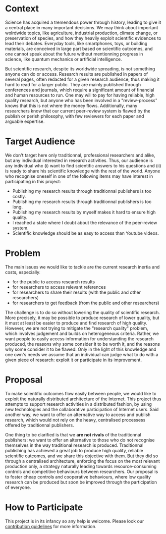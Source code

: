 # Context

Science has acquired a tremendous power through history, leading to give it a central place in many important decisions.
We may think about important wolrdwide topics, like agriculture, industrial production, climate change, or preservation of species, and how they heavily exploit scientific evidences to lead their debates.
Everyday tools, like smartphones, toys, or building materials, are conceived in large part based on scientific outcomes, and one cannot speak about the future without mentionning progress in science, like quantum mechanics or artificial intelligence.

But scientific research, despite its worldwide spreading, is not something anyone can do or access.
Research results are published in papers of several pages, often redacted for a given research audience, thus making it hard to read for a larger public.
They are mainly published through conferences and journals, which require a significant amount of financial and human resources to run.
One may will to pay for having reliable, high quality research, but anyone who has been involved in a "review-process" knows that this is not where the money flows.
Additionally, many researchers know that our current peer-review system is flawed by the publish or perish philosophy, with few reviewers for each paper and arguable expertise.

# Target Audience

We don't target here only traditionnal, professional researchers and alike, but any individual interested in research activities.
Thus, our audience is any individual who (i) want to find scientific answers to his questions and (ii) is ready to share his scientific knowledge with the rest of the world.
Anyone who recognise oneself in one of the following items may have interest in participating in this project:
- Publishing my research results through traditionnal publishers is too costly.
- Publishing my research results through traditionnal publishers is too long.
- Publishing my research results by myself makes it hard to ensure high quality.
- I reached a state where I doubt about the relevance of the peer-review system.
- Scientific knowledge should be as easy to access than Youtube videos.

# Problem

The main issues we would like to tackle are the current research inertia and costs, especially:
- for the public to access research results
- for researchers to access relevant references
- for researchers to share their results (with the public and other researchers)
- for researchers to get feedback (from the public and other researchers)

The challenge is to do so without lowering the quality of scientific research.
More precisely, it may be possible to produce research of lower quality, but it must at least be easier to produce and find research of high quality.
However, we are not trying to mitigate the "research quality" problem, which involves judgement and builds on heterogeneous criteria.
Rather, we want people to easily access information for understanding the research produced, the reasons why some consider it to be worth it, and the reasons why some consider it to be flawed.
Only in the light of this knowledge and one own's needs we assume that an individual can judge what to do with a given piece of research: exploit it or participate in its improvement.

# Proposal

To make scientific outcomes flow easily between people, we would like to exploit the naturally distributed architecture of the Internet.
This project thus attempts to support research activities in a distributed fashion, by using new technologies and the collaborative participation of Internet users.
Said another way, we want to offer an alternative way to access and publish research, which would not rely on the heavy, centralised processess offered by traditionnal publishers.

One thing to be clarified is that we **are not rivals** of the traditionnal publishers: we want to offer an alternative to those who do not recognise themselves in the way traditional research is produced.
Traditionnal publishing has achieved a great job to produce high quality, reliable scientific outcomes, and we share this objective with them.
But they did so through a centralised architecture, enforcing the focus on the most relevant production only, a strategy naturally leading towards resource-consuming controls and competitive behaviours between researchers.
Our proposal is to foster cheap controls and cooperative behaviours, where low quality research can be produced but soon be improved through the participation of everyone.

# How to Participate

This project is in its infancy so any help is welcome.
Please look our [contribution guidelines](contributing.md) for more information.
